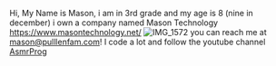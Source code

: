 Hi, My Name is Mason, i am in 3rd grade and my age is 8 (nine in december) i own a company named Mason Technology
https://www.masontechnology.net/ ![IMG_1572](https://github.com/mhpullen/mhpullen/assets/134152453/70010aef-aedf-4b5a-805a-cc321b9f7ea6)
you can reach me at mason@pulllenfam.com! I code a lot and follow the youtube channel [AsmrProg](https://www.youtube.com/@Asmrprog)
